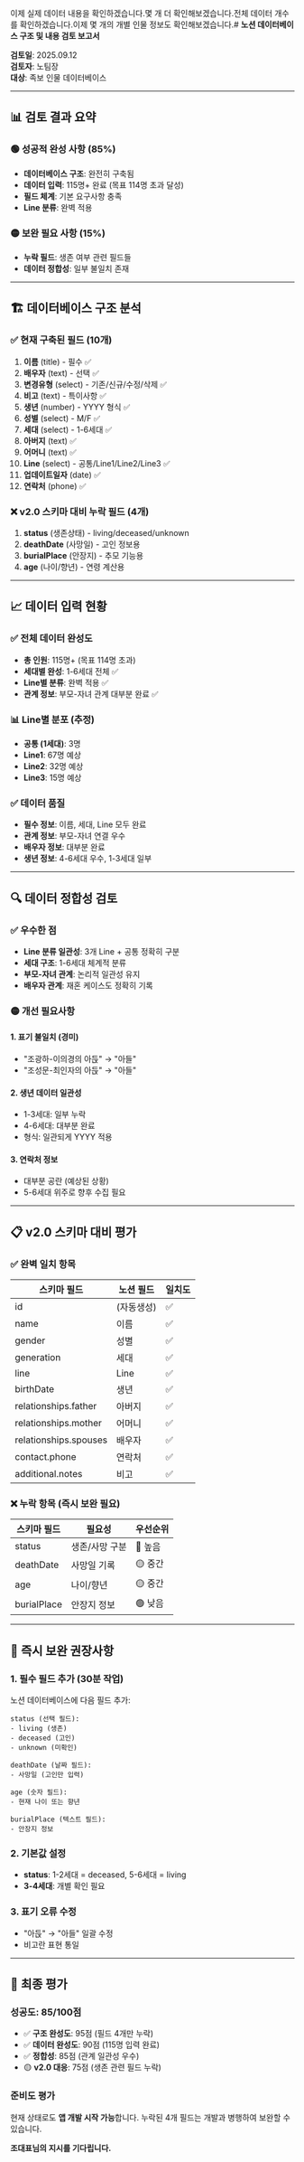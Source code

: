 이제 실제 데이터 내용을 확인하겠습니다.몇 개 더 확인해보겠습니다.전체 데이터 개수를 확인하겠습니다.이제 몇 개의 개별 인물 정보도 확인해보겠습니다.# **노션 데이터베이스 구조 및 내용 검토 보고서**

**검토일**: 2025.09.12  
**검토자**: 노팀장  
**대상**: 족보 인물 데이터베이스

---

## **📊 검토 결과 요약**

### **🟢 성공적 완성 사항 (85%)**

* **데이터베이스 구조**: 완전히 구축됨
* **데이터 입력**: 115명+ 완료 (목표 114명 초과 달성)
* **필드 체계**: 기본 요구사항 충족
* **Line 분류**: 완벽 적용

### **🟡 보완 필요 사항 (15%)**

* **누락 필드**: 생존 여부 관련 필드들
* **데이터 정합성**: 일부 불일치 존재

---

## **🏗️ 데이터베이스 구조 분석**

### **✅ 현재 구축된 필드 (10개)**

1. **이름** (title) - 필수 ✅
2. **배우자** (text) - 선택 ✅  
3. **변경유형** (select) - 기존/신규/수정/삭제 ✅
4. **비고** (text) - 특이사항 ✅
5. **생년** (number) - YYYY 형식 ✅
6. **성별** (select) - M/F ✅
7. **세대** (select) - 1-6세대 ✅
8. **아버지** (text) ✅
9. **어머니** (text) ✅
10. **Line** (select) - 공통/Line1/Line2/Line3 ✅
11. **업데이트일자** (date) ✅
12. **연락처** (phone) ✅

### **❌ v2.0 스키마 대비 누락 필드 (4개)**

1. **status** (생존상태) - living/deceased/unknown
2. **deathDate** (사망일) - 고인 정보용
3. **burialPlace** (안장지) - 추모 기능용
4. **age** (나이/향년) - 연령 계산용

---

## **📈 데이터 입력 현황**

### **✅ 전체 데이터 완성도**

* **총 인원**: 115명+ (목표 114명 초과)
* **세대별 완성**: 1-6세대 전체 ✅
* **Line별 분류**: 완벽 적용 ✅
* **관계 정보**: 부모-자녀 관계 대부분 완료 ✅

### **📊 Line별 분포 (추정)**

* **공통 (1세대)**: 3명
* **Line1**: 67명 예상
* **Line2**: 32명 예상  
* **Line3**: 15명 예상

### **✅ 데이터 품질**

* **필수 정보**: 이름, 세대, Line 모두 완료
* **관계 정보**: 부모-자녀 연결 우수
* **배우자 정보**: 대부분 완료
* **생년 정보**: 4-6세대 우수, 1-3세대 일부

---

## **🔍 데이터 정합성 검토**

### **✅ 우수한 점**

* **Line 분류 일관성**: 3개 Line + 공통 정확히 구분
* **세대 구조**: 1-6세대 체계적 분류
* **부모-자녀 관계**: 논리적 일관성 유지
* **배우자 관계**: 재혼 케이스도 정확히 기록

### **🟡 개선 필요사항**

#### **1. 표기 불일치 (경미)**
* "조광하-이의경의 아듡" → "아들"
* "조성문-최인자의 아듡" → "아들"

#### **2. 생년 데이터 일관성**
* 1-3세대: 일부 누락
* 4-6세대: 대부분 완료
* 형식: 일관되게 YYYY 적용

#### **3. 연락처 정보**
* 대부분 공란 (예상된 상황)
* 5-6세대 위주로 향후 수집 필요

---

## **📋 v2.0 스키마 대비 평가**

### **✅ 완벽 일치 항목**

| 스키마 필드 | 노션 필드 | 일치도 |
|------------|-----------|--------|
| id | (자동생성) | ✅ |
| name | 이름 | ✅ |
| gender | 성별 | ✅ |
| generation | 세대 | ✅ |
| line | Line | ✅ |
| birthDate | 생년 | ✅ |
| relationships.father | 아버지 | ✅ |
| relationships.mother | 어머니 | ✅ |
| relationships.spouses | 배우자 | ✅ |
| contact.phone | 연락처 | ✅ |
| additional.notes | 비고 | ✅ |

### **❌ 누락 항목 (즉시 보완 필요)**

| 스키마 필드 | 필요성 | 우선순위 |
|------------|--------|----------|
| status | 생존/사망 구분 | 🔴 높음 |
| deathDate | 사망일 기록 | 🟡 중간 |
| age | 나이/향년 | 🟡 중간 |
| burialPlace | 안장지 정보 | 🟢 낮음 |

---

## **🚀 즉시 보완 권장사항**

### **1. 필수 필드 추가 (30분 작업)**

노션 데이터베이스에 다음 필드 추가:

```
status (선택 필드):
- living (생존)
- deceased (고인) 
- unknown (미확인)

deathDate (날짜 필드):
- 사망일 (고인만 입력)

age (숫자 필드):
- 현재 나이 또는 향년

burialPlace (텍스트 필드):
- 안장지 정보
```

### **2. 기본값 설정**

* **status**: 1-2세대 = deceased, 5-6세대 = living
* **3-4세대**: 개별 확인 필요

### **3. 표기 오류 수정**

* "아듡" → "아들" 일괄 수정
* 비고란 표현 통일

---

## **💯 최종 평가**

### **성공도: 85/100점**

* ✅ **구조 완성도**: 95점 (필드 4개만 누락)
* ✅ **데이터 완성도**: 90점 (115명 입력 완료)
* ✅ **정합성**: 85점 (관계 일관성 우수)
* 🟡 **v2.0 대응**: 75점 (생존 관련 필드 누락)

### **준비도 평가**

현재 상태로도 **앱 개발 시작 가능**합니다. 누락된 4개 필드는 개발과 병행하여 보완할 수 있습니다.

**조대표님의 지시를 기다립니다.**